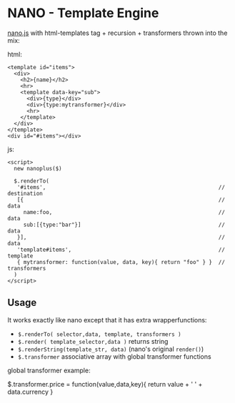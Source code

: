 NANO - Template Engine
=============================

[nano.js](https://github.com/trix/nano) with html-templates tag + recursion + transformers thrown into the mix:

html:

    <template id="items">
      <div>
        <h2>{name}</h2>
        <hr>
        <template data-key="sub">
          <div>{type}</div>
          <div>{type:mytransformer}</div>
          <hr>
        </template>
      </div>
    </template>
    <div id="#items"></div>

js:

    <script>
      new nanoplus($)

      $.renderTo( 
       '#items',                                                      // destination
       [{                                                             // data
         name:foo,                                                    // data
         sub:[{type:"bar"}]                                           // data
       }],                                                            // data
       'template#items',                                              // template 
       { mytransformer: function(value, data, key){ return "foo" } }  // transformers
      )
    </script>

## Usage 

It works exactly like nano except that it has extra wrapperfunctions:

* `$.renderTo( selector,data, template, transformers )`
* `$.render( template_selector,data )` returns string
* `$.renderString(template_str, data)` (nano's original `render()`) 
* `$.transformer` associative array with global transformer functions

global transformer example:

  $.transformer.price = function(value,data,key){
    return value + ' ' + data.currency
  }

